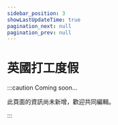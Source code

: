 ```yaml
---
sidebar_position: 3
showLastUpdateTime: true
pagination_next: null
pagination_prev: null
---
```


# 英國打工度假

:::caution Coming soon...

此頁面的資訊尚未新增，歡迎共同編輯。

:::